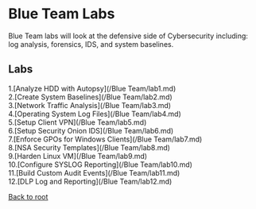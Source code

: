 <h1>Blue Team Labs</h1>
Blue Team labs will look at the defensive side of Cybersecurity including: log analysis, forensics, IDS, and system baselines.

<h2>Labs</h2>
1.[Analyze HDD with Autopsy](/Blue Team/lab1.md)<br>
2.[Create System Baselines](/Blue Team/lab2.md)<br>
3.[Network Traffic Analysis](/Blue Team/lab3.md)<br>
4.[Operating System Log Files](/Blue Team/lab4.md)<br>
5.[Setup Client VPN](/Blue Team/lab5.md)<br>
6.[Setup Security Onion IDS](/Blue Team/lab6.md)<br>
7.[Enforce GPOs for Windows Clients](/Blue Team/lab7.md)<br>
8.[NSA Security Templates](/Blue Team/lab8.md)<br>
9.[Harden Linux VM](/Blue Team/lab9.md)<br>
10.[Configure SYSLOG Reporting](/Blue Team/lab10.md)<br>
11.[Build Custom Audit Events](/Blue Team/lab11.md)<br>
12.[DLP Log and Reporting](/Blue Team/lab12.md)<br>



[Back to root](/PATHS-SOC/)
